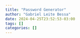 ```yaml
---
title: "Password Generator"
author: "Gabriel Leite Bessa"
date: 2024-04-25T23:52:53-03:00
tags: []
categories: []
---
```


